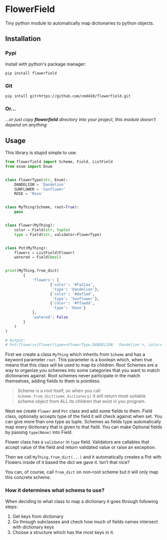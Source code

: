 # FlowerField

Tiny python module to automatically map dictionaries to python objects.

## Installation

### Pypi

Install with python's package manager:

```
pip install flowerfield
```

### Git

```
pip intall git+https://github.com/cmd410/flowerfield.git
```

### Or...

*...or just copy __flowerfield__ directory into your project, this module doesn't depend on anything*

## Usage

This library is stupid simple to use:

```python
from flowerfield import Scheme, Field, ListField
from enum import Enum


class FlowerType(str, Enum):
    DANDELION = 'Dandelion'
    SUNFLOWER = 'Sunflower'
    ROSE = 'Rose'


class MyThing(Scheme, root=True):
    pass


class Flower(MyThing):
    color = Field(str, tuple)
    type = Field(str, validator=FlowerType)


class Pot(MyThing):
    flowers = ListField(Flower)
    watered = Field(bool)


print(MyThing.from_dict(
        {
            'flowers': [
                    {'color': '#fa21aa',
                     'type': 'Dandelion'},
                    {'color': '#daf1ad',
                     'type': 'Sunflower'},
                    {'color': '#ffaadd',
                     'type': 'Rose'}
            ],
            'watered': False
        }
    )
)

# Output:
# Pot(flowers=[Flower(type=<FlowerType.DANDELION: 'Dandelion'>, color='#fa21aa'), Flower(type=<FlowerType.SUNFLOWER: 'Sunflower'>, color='#daf1ad'), Flower(type=<FlowerType.ROSE: 'Rose'>, color='#ffaadd')], watered=False)
```

First we create a class `MyThing` which inherits from `Scheme` and has a keyword parameter `root`. This parameter is a boolean which, when true means that this class will be used to map its children. Root Schemes are a way to organize you schemes into some categories that you want to match dictionaries against. Root schemes never participate in the match themselves, adding fields to them is pointless.

> Scheme is a root itself, so when you call `Scheme.from_dict(some_dictionary)` it will return most suitable scheme object from ALL its children that exist in you program.

Next we create `Flower` and `Pot` class and add some fields to them. Field class, optionally accepts type of the field it will check against when set. You can give more than one type as tuple. Schemes as fields type automatically map every dictionary that is given to that field. You can make Optional fields by passing `type(None)` into Field.

Flower class has a `validator` in `type` field. Validators are callables that accept value of the field and return validated value or raise an exception.

Then we call `MyThing.from_dict(...)` and it automatically creates a Pot with Flowers inside of it based the dict we gave it. Isn't that nice?

You can, of course, call `from_dict` on non-root scheme but it will only map this concrete scheme.

### How it determines what schema to use?

When deciding to what class to map a dictionary it goes through following steps:

1. Get keys from dictionary
2. Go through subclasses and check how much of fields names intersect with dictionary keys
3. Choose a structure which has the most keys in it.